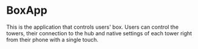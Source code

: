 # BoxApp
This is the application that controls users' box. Users can control the towers, their connection to the hub and native settings of each tower right from their phone with a single touch.
